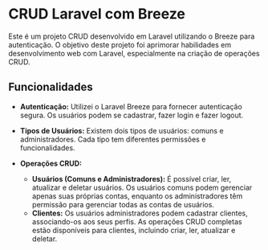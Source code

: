 # CRUD Laravel com Breeze

Este é um projeto CRUD desenvolvido em Laravel utilizando o Breeze para autenticação. O objetivo deste projeto foi aprimorar habilidades em desenvolvimento web com Laravel, especialmente na criação de operações CRUD.

## Funcionalidades

- **Autenticação:** Utilizei o Laravel Breeze para fornecer autenticação segura. Os usuários podem se cadastrar, fazer login e fazer logout.
  
- **Tipos de Usuários:** Existem dois tipos de usuários: comuns e administradores. Cada tipo tem diferentes permissões e funcionalidades.

- **Operações CRUD:**
    - **Usuários (Comuns e Administradores):** É possível criar, ler, atualizar e deletar usuários. Os usuários comuns podem gerenciar apenas suas próprias contas, enquanto os administradores têm permissão para gerenciar todas as contas de usuários.
    - **Clientes:** Os usuários administradores podem cadastrar clientes, associando-os aos seus perfis. As operações CRUD completas estão disponíveis para clientes, incluindo criar, ler, atualizar e deletar.

